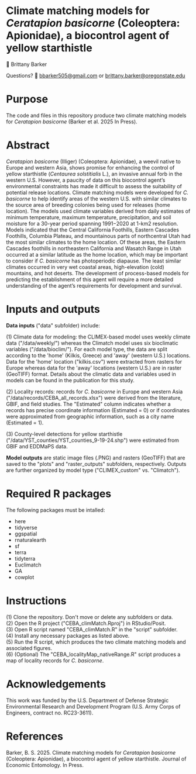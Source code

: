 # Climate matching models for *Ceratapion basicorne* (Coleoptera: Apionidae), a biocontrol agent of yellow starthistle

👥 Brittany Barker 

Questions? 📧 bbarker505@gmail.com or brittany.barker@oregonstate.edu  

# Purpose

The code and files in this repository produce two climate matching models for *Ceratapion basicorne* (Barker et al. 2025 In Press). 

# Abstract

*Ceratapion basicorne* (Illiger) (Coleoptera: Apionidae), a weevil native to Europe and western Asia, shows promise for enhancing the control of yellow starthistle (*Centaurea solstitialis* L.), an invasive annual forb in the western U.S. However, a paucity of data on this biocontrol agent’s environmental constraints has made it difficult to assess the suitability of potential release locations. Climate matching models were developed for *C. basicorne* to help identify areas of the western U.S. with similar climates to the source area of breeding colonies being used for releases (home location). The models used climate variables derived from daily estimates of minimum temperature, maximum temperature, precipitation, and soil moisture for a 30-year period spanning 1991−2020 at 1-km2 resolution. Models indicated that the Central California Foothills, Eastern Cascades Foothills, Columbia Plateau, and mountainous parts of northcentral Utah had the most similar climates to the home location. Of these areas, the Eastern Cascades foothills in northeastern California and Wasatch Range in Utah occurred at a similar latitude as the home location, which may be important to consider if *C. basicorne* has photoperiodic diapause. The least similar climates occurred in very wet coastal areas, high-elevation (cold) mountains, and hot deserts. The development of process-based models for predicting the establishment of this agent will require a more detailed understanding of the agent’s requirements for development and survival.

# Inputs and outputs

**Data inputs** ("data" subfolder) include:  

(1) Climate data for modeling: the CLIMEX-based model uses weekly climate data ("/data/weekly/") whereas the Climatch model uses six bioclimatic variables ("/data/bioclim/"). For each model type, the data are split according to the 'home' (Kilkis, Greece) and 'away' (western U.S.) locations. Data for the 'home' location ("kilkis.csv") were extracted from rasters for Europe whereas data for the 'away' locations (western U.S.) are in raster (GeoTIFF) format. Details about the climatic data and variables used in models can be found in the publication for this study.

(2) Locality records: records for *C. basicorne* in Europe and western Asia ("/data/records/CEBA_all_records.xlsx") were derived from the literature, GBIF, and field studies. The "Estimated" column indicates whether a records has precise coordinate information (Estimated = 0) or if coordinates were approximated from geographic information, such as a city name (Estimated = 1).

(3) County-level detections for yellow starthistle ("/data/YST_counties/YST_counties_9-19-24.shp") were estimated from GBIF and EDDMaPS data.

**Model outputs** are static image files (.PNG) and rasters (GeoTIFF) that are saved to the "plots" and "raster_outputs" subfolders, respectively. Outputs are further organized by model type ("CLIMEX_custom" vs. "Climatch"). 

# Required R packages

The following packages must be intalled:
- here
- tidyverse
- ggspatial
- rnaturalearth
- sf
- terra
- tidyterra
- Euclimatch
- GA
- cowplot

# Instructions

(1) Clone the repository. Don't move or delete any subfolders or data.  
(2) Open the R project ("CEBA_climMatch.Rproj") in RStudio/Posit.   
(3) Open R script named "CEBA_climMatch.R" in the "script" subfolder.  
(4) Install any necessary packages as listed above.    
(5) Run the R script, which produces the two climate matching models and associated figures.  
(6) (Optional) The "CEBA_localityMap_nativeRange.R" script produces a map of locality records for *C. basicorne*.  

# Acknowledgements

This work was funded by the U.S. Department of Defense Strategic Environmental Research and Development Program (U.S. Army Corps of Engineers, contract no. RC23-3611).

# References

Barker, B. S. 2025. Climate matching models for *Ceratapion basicorne* (Coleoptera: Apionidae), a biocontrol agent of yellow starthistle. Journal of Economic Entomology. In Press.
